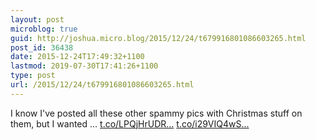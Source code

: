 ```yaml
---
layout: post
microblog: true
guid: http://joshua.micro.blog/2015/12/24/t679916801086603265.html
post_id: 36438
date: 2015-12-24T17:49:32+1100
lastmod: 2019-07-30T17:41:26+1100
type: post
url: /2015/12/24/t679916801086603265.html
---
```

I know I've posted all these other spammy pics with Christmas stuff on them, but I wanted … [t.co/LPQjHrUDR...](https://t.co/LPQjHrUDRC) [t.co/i29VIQ4wS...](https://t.co/i29VIQ4wSY)
